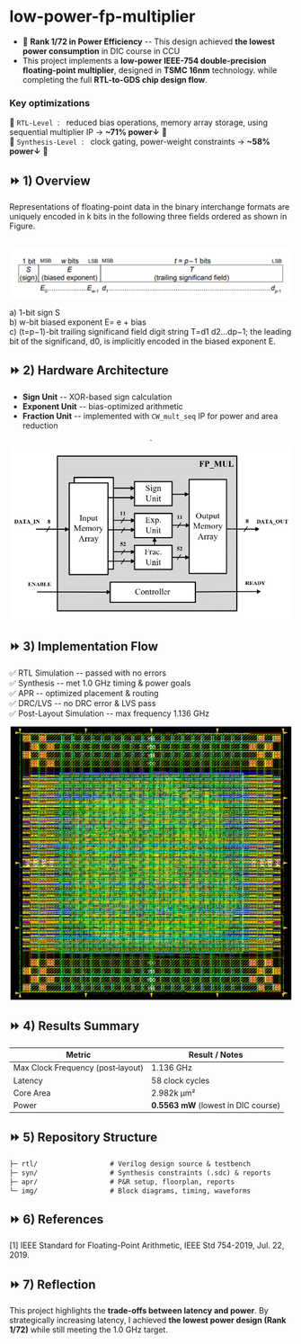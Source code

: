 # low-power-fp-multiplier

- 🚀 **Rank 1/72 in Power Efficiency** -- This design achieved **the lowest power consumption** in DIC course in CCU <br>
- This project implements a **low-power IEEE-754 double-precision floating-point multiplier**, designed in **TSMC 16nm** technology.
while completing the full **RTL-to-GDS chip design flow**.

### Key optimizations
📌 `RTL-Level` &nbsp;: &nbsp; reduced bias operations, memory array storage,
    using sequential multiplier IP → **~71% power↓** 🚀 <br>
📌 `Synthesis-Level` &nbsp;: &nbsp; clock gating, power-weight constraints → **~58% power↓** 🚀 <br> 

## ⏩ 1) Overview

Representations of floating-point data in the binary
interchange formats are uniquely encoded in k bits in the following three fields ordered as shown in Figure. <br>
<br>
<p>
<img src="img/fp_format.png" alt="floating-point format" width="500"/>
</p>
a) 1-bit sign S <br>
b) w-bit biased exponent E= e + bias <br>
c) (t=p−1)-bit trailing significand field digit string T=d1 d2…dp−1; the leading bit of the significand,
d0, is implicitly encoded in the biased exponent E. <br>



## ⏩ 2) Hardware Architecture

-   **Sign Unit** -- XOR-based sign calculation
-   **Exponent Unit** -- bias-optimized arithmetic
-   **Fraction Unit** -- implemented with `CW_mult_seq` IP for power and
    area reduction

<p align="center">
`<img src="img/hd_arch.png" alt="Hardware Architecture" width="500"/>
</p>

## ⏩ 3) Implementation Flow

✅ RTL Simulation -- passed with no errors <br>
✅ Synthesis -- met 1.0 GHz timing & power goals <br>
✅ APR -- optimized placement & routing <br>
✅ DRC/LVS -- no DRC error & LVS pass <br>
✅ Post-Layout Simulation -- max frequency 1.136 GHz <br>

<p align="center">
<img src="img/final_layout.png" alt="Final Layout" width="500"/>
</p>

## ⏩ 4) Results Summary

| Metric                           | Result / Notes                                     |
|----------------------------------|----------------------------------------------------|
| Max Clock Frequency (post‑layout)| 1.136 GHz                                          |
| Latency                          | 58 clock cycles                                    |
| Core Area                        | 2.982k μm²                                         |
| Power                            | **0.5563 mW** (lowest in DIC course)               |

## ⏩ 5) Repository Structure 

```
├─ rtl/                  # Verilog design source & testbench
├─ syn/                  # Synthesis constraints (.sdc) & reports
├─ apr/                  # P&R setup, floorplan, reports
└─ img/                  # Block diagrams, timing, waveforms
```
## ⏩ 6) References 
[1] IEEE Standard for Floating-Point Arithmetic, IEEE Std 754-2019, Jul. 22, 2019.

## ⏩ 7) Reflection 
This project highlights the **trade-offs between latency and power**.
By strategically increasing latency, I achieved **the lowest power
design (Rank 1/72)** while still meeting the 1.0 GHz target.

